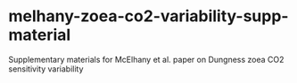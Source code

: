 # melhany-zoea-co2-variability-supp-material
Supplementary materials for McElhany et al. paper on Dungness zoea CO2 sensitivity variability 

